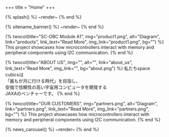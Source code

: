 +++
title = "Home"
+++

{% splash() %}
~render~
{% end %}

{% sitename_banner() %}
~render~
{% end %}


{% twocol(title="SC-OBC Module A1", img="product1.png", alt="Diagram", link="products", link_text="Read More", img_link="product1.png", bg="") %}
This project showcases how microcontrollers interact with memory and peripheral components using I2C communication.
{% end %}

{% twocol(title="ABOUT US", img="", alt="", link="about_us", link_text="Read More", img_link="", bg="about.png") %}
私たちspace cubicsは<br>
「誰もが月に行ける時代」を目指し、<br>
安価で信頼性の高い宇宙用コンピュータを開発する<br>
JAXAのベンチャーです。
{% end %}



{% twocol(title="OUR CUSTOMERS", img="partners.png", alt="Diagram", link="partners.png", link_text="Read More", img_link="partners.png", bg="") %}
This project showcases how microcontrollers interact with memory and peripheral components using I2C communication.
{% end %}

{% news_carousel() %}
~render~
{% end %}


